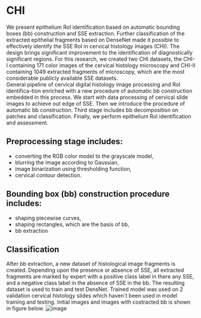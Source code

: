 # CHI
We present epithelium RoI identification based on automatic bounding boxes (bb) construction and SSE extraction. Further classification of the extracted epithelial fragments based on DenseNet made it possible to effectively identify the SSE RoI in cervical histology images (CHI). The design brings significant improvement to the identification of diagnostically significant regions. For this research, we created two CHI datasets, the CHI-I containing 171 color images of the cervical histology microscopy and CHI-II containing 1049 extracted fragments of microscopy, which are the most considerable publicly available SSE datasets.  
General pipeline of cervical digital histology image processing and RoI identifica-tion enriched with a new procedure of automatic bb construction embedded in this process. We start with data processing of cervical slide images to achieve out edge of SSE. Then we introduce the procedure of automatic bb construction. Third stage includes bb decomposition on patches and classification. Finally, we perform epithelium RoI identification and assessment. 
## Preprocessing stage includes: 
- converting the RGB color model to the grayscale model, 
- blurring the image according to Gaussian, 
- image binarization using thresholding function, 
- cervical contour detection. 
## Bounding box (bb) construction procedure includes:
- shaping piecewise curves,
- shaping rectangles, which are the basis of bb,
- bb extraction
## Classification
After bb extraction, a new dataset of histological image fragments is created. Depending upon the presence or absence of SSE, all extracted fragments are marked by expert with a positive class label in there any SSE, and a negative class label in the absence of SSE in the bb. The resulting dataset is used to train and test DensNet.
Trained model was used on 2 validation cervical histology slides which haven`t been used in model training and testing. initial images and images with costracted bb is shown in figure below.
![image](https://user-images.githubusercontent.com/53811556/193571788-d3b62c0f-ef1a-45cf-a2e6-1071ea35f209.png)

